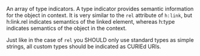 An array of type indicators. A type indicator provides semantic information for
the object in context. It is very similar to the `rel` attribute of `h:link`,
but h:link.rel indicates semantics of the linked element, whereas h:type indicates
semantics of the object in the context.

Just like in the case of `rel` you SHOULD only use standard types as simple
strings, all custom types should be indicated as CURIEd URIs.
